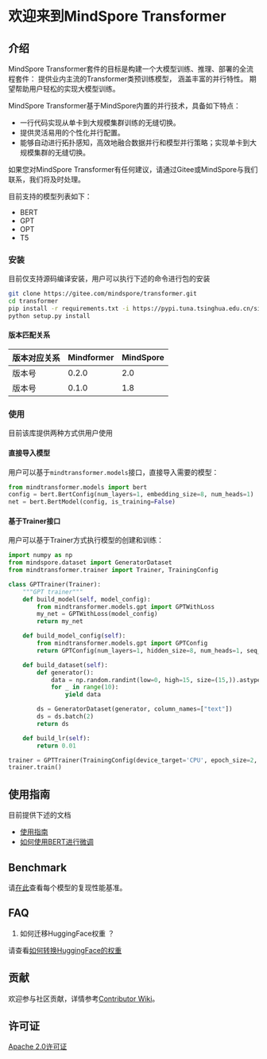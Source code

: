 # 欢迎来到MindSpore Transformer

## 介绍

MindSpore Transformer套件的目标是构建一个大模型训练、推理、部署的全流程套件：
提供业内主流的Transformer类预训练模型，
涵盖丰富的并行特性。 期望帮助用户轻松的实现大模型训练。

MindSpore Transformer基于MindSpore内置的并行技术，具备如下特点：

- 一行代码实现从单卡到大规模集群训练的无缝切换。
- 提供灵活易用的个性化并行配置。
- 能够自动进行拓扑感知，高效地融合数据并行和模型并行策略；实现单卡到大规模集群的无缝切换。

如果您对MindSpore Transformer有任何建议，请通过Gitee或MindSpore与我们联系，我们将及时处理。

目前支持的模型列表如下：

- BERT
- GPT
- OPT
- T5

### 安装

目前仅支持源码编译安装，用户可以执行下述的命令进行包的安装

```bash
git clone https://gitee.com/mindspore/transformer.git
cd transformer
pip install -r requirements.txt -i https://pypi.tuna.tsinghua.edu.cn/simple
python setup.py install
```

#### 版本匹配关系

|版本对应关系| Mindformer  | MindSpore |
|-----------| -----------| ----------|
|版本号      | 0.2.0      | 2.0     |
|版本号      | 0.1.0      | 1.8     |

### 使用

目前该库提供两种方式供用户使用

#### 直接导入模型

用户可以基于`mindtransformer.models`接口，直接导入需要的模型：

```python
from mindtransformer.models import bert
config = bert.BertConfig(num_layers=1, embedding_size=8, num_heads=1)
net = bert.BertModel(config, is_training=False)
```

#### 基于Trainer接口

用户可以基于Trainer方式执行模型的创建和训练：

```python
import numpy as np
from mindspore.dataset import GeneratorDataset
from mindtransformer.trainer import Trainer, TrainingConfig

class GPTTrainer(Trainer):
    """GPT trainer"""
    def build_model(self, model_config):
        from mindtransformer.models.gpt import GPTWithLoss
        my_net = GPTWithLoss(model_config)
        return my_net

    def build_model_config(self):
        from mindtransformer.models.gpt import GPTConfig
        return GPTConfig(num_layers=1, hidden_size=8, num_heads=1, seq_length=14)

    def build_dataset(self):
        def generator():
            data = np.random.randint(low=0, high=15, size=(15,)).astype(np.int32)
            for _ in range(10):
                yield data

        ds = GeneratorDataset(generator, column_names=["text"])
        ds = ds.batch(2)
        return ds

    def build_lr(self):
        return 0.01

trainer = GPTTrainer(TrainingConfig(device_target='CPU', epoch_size=2, sink_size=2))
trainer.train()
```

## 使用指南

目前提供下述的文档

- [使用指南](docs/how_to_config.md)
- [如何使用BERT进行微调](docs/how_to_train_bert.md)

## Benchmark

请[在此](docs/benchmark.md)查看每个模型的复现性能基准。

## FAQ

1. 如何迁移HuggingFace权重 ？

请查看[如何转换HuggingFace的权重](./tools/README.md)

## 贡献

欢迎参与社区贡献，详情参考[Contributor Wiki](https://gitee.com/mindspore/mindspore/blob/master/CONTRIBUTING_CN.md)。

## 许可证

[Apache 2.0许可证](LICENSE)
